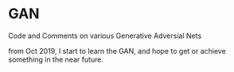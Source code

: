 # GAN
Code and Comments on various Generative Adversial Nets

from Oct 2019, I start to learn the GAN, and hope to get or achieve something in the near future.
